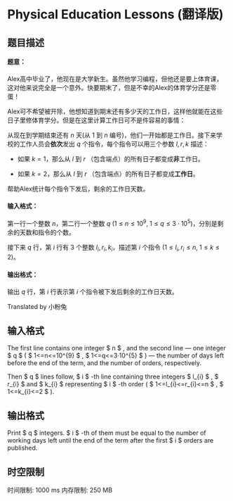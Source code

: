 # Physical Education Lessons (翻译版)

## 题目描述

#### 题意：
Alex高中毕业了，他现在是大学新生。虽然他学习编程，但他还是要上体育课，这对他来说完全是一个意外。快要期末了，但是不幸的Alex的体育学分还是零蛋！

Alex可不希望被开除，他想知道到期末还有多少天的工作日，这样他就能在这些日子里修体育学分。但是在这里计算工作日可不是件容易的事情：

从现在到学期结束还有 $n$ 天(从 $1$ 到 $n$ 编号)，他们一开始都是工作日。接下来学校的工作人员会**依次**发出 $q$ 个指令，每个指令可以用三个参数 $l,r,k$ 描述：

- 如果 $k=1$，那么从 $l$ 到 $r$ （包含端点）的所有日子都变成**非**工作日。

- 如果 $k=2$，那么从 $l$ 到 $r$ （包含端点）的所有日子都变成**工作日**。

帮助Alex统计每个指令下发后，剩余的工作日天数。

#### 输入格式：

第一行一个整数 $n$，第二行一个整数 $q$ $(1\le n\le 10^9,\;1\le q\le 3\cdot 10^5)$，分别是剩余的天数和指令的个数。

接下来 $q$ 行，第 $i$ 行有 $3$ 个整数 $l_i,r_i,k_i$，描述第 $i$ 个指令 $(1\le l_i,r_i\le n,\;1\le k\le 2)$。

#### 输出格式：

输出 $q$ 行，第 $i$ 行表示第 $i$ 个指令被下发后剩余的工作日天数。

Translated by 小粉兔

## 输入格式

The first line contains one integer $ n $ , and the second line — one integer $ q $ ( $ 1<=n<=10^{9} $ , $ 1<=q<=3·10^{5} $ ) — the number of days left before the end of the term, and the number of orders, respectively.

Then $ q $ lines follow, $ i $ -th line containing three integers $ l_{i} $ , $ r_{i} $ and $ k_{i} $ representing $ i $ -th order ( $ 1<=l_{i}<=r_{i}<=n $ , $ 1<=k_{i}<=2 $ ).

## 输出格式

Print $ q $ integers. $ i $ -th of them must be equal to the number of working days left until the end of the term after the first $ i $ orders are published.

## 时空限制

时间限制: 1000 ms
内存限制: 250 MB
